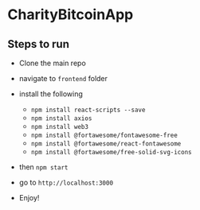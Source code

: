 # CharityBitcoinApp

## Steps to run

- Clone the main repo

- navigate to `frontend` folder

- install the following

    - `npm install react-scripts --save`
    - `npm install axios`
    - `npm install web3`
    - `npm install @fortawesome/fontawesome-free`
    - `npm install @fortawesome/react-fontawesome`
    - `npm install @fortawesome/free-solid-svg-icons`

- then `npm start`

- go to `http://localhost:3000`

- Enjoy!
